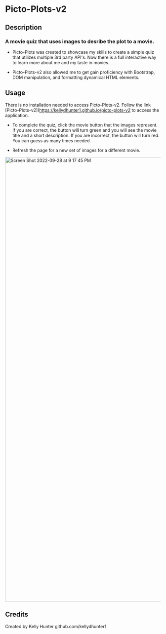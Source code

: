 # Picto-Plots-v2

## Description

### A movie quiz that uses images to desribe the plot to a movie.

- Picto-Plots was created to showcase my skills to create a simple quiz that utilizes multiple 3rd party API's. Now there is a full interactive way to learn more about me and my taste in movies. 

- Picto-Plots-v2 also allowed me to get gain proficiency with Bootstrap, DOM manipulation, and formatting dynamical HTML elements.

## Usage

There is no installation needed to access Picto-Plots-v2. Follow the link [Picto-Plots-v2](https://kellydhunter1.github.io/picto-plots-v2 to access the application. 

- To complete the quiz, click the movie button that the images represent. If you are correct, the button will turn green and you will see the movie title and a short description. If you are incorrect, the button will turn red. You can guess as many times needed.

- Refresh the page for a new set of images for a different movie.


<img width="1440" alt="Screen Shot 2022-09-28 at 9 17 45 PM" src="https://user-images.githubusercontent.com/81445500/192921185-752a424a-f524-48d9-aba4-b355f09686b2.png">

## Credits
Created by Kelly Hunter
github.com/kellydhunter1


